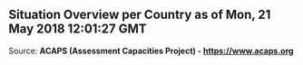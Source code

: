 ## Situation Overview per Country as of Mon, 21 May 2018 12:01:27 GMT

Source: **ACAPS (Assessment Capacities Project) - https://www.acaps.org**